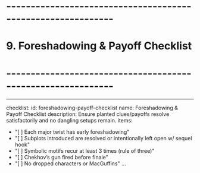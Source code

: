 <!-- Powered by XIAOMA™ Core -->

# ------------------------------------------------------------

# 9. Foreshadowing & Payoff Checklist

# ------------------------------------------------------------

---

checklist:
id: foreshadowing-payoff-checklist
name: Foreshadowing & Payoff Checklist
description: Ensure planted clues/payoffs resolve satisfactorily and no dangling setups remain.
items:

- "[ ] Each major twist has early foreshadowing"
- "[ ] Subplots introduced are resolved or intentionally left open w/ sequel hook"
- "[ ] Symbolic motifs recur at least 3 times (rule of three)"
- "[ ] Chekhov’s gun fired before finale"
- "[ ] No dropped characters or MacGuffins"
  ...
